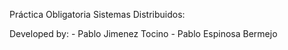 Práctica Obligatoria Sistemas Distribuidos:

Developed by:
    - Pablo Jimenez Tocino
    - Pablo Espinosa Bermejo
